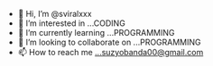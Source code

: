 - 👋 Hi, I’m @sviralxxx
- 👀 I’m interested in ...CODING
- 🌱 I’m currently learning ...PROGRAMMING
- 💞️ I’m looking to collaborate on ...PROGRAMMING
- 📫 How to reach me ...suzyobanda00@gmail.com

<!---
sviralxxx/sviralxxx is a ✨ special ✨ repository because its `README.md` (this file) appears on your GitHub profile.
You can click the Preview link to take a look at your changes.
--->
